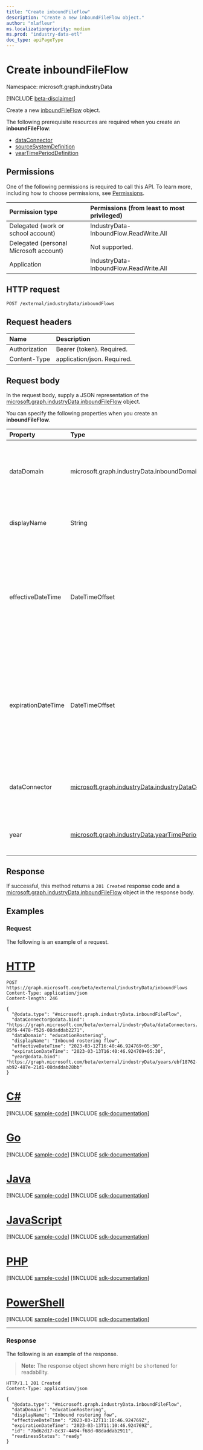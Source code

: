 ```yaml
---
title: "Create inboundFileFlow"
description: "Create a new inboundFileFlow object."
author: "mlafleur"
ms.localizationpriority: medium
ms.prod: "industry-data-etl"
doc_type: apiPageType
---
```


# Create inboundFileFlow

Namespace: microsoft.graph.industryData

[!INCLUDE [beta-disclaimer](../../includes/beta-disclaimer.md)]

Create a new [inboundFileFlow](../resources/industrydata-inboundfileflow.md) object.

The following prerequisite resources are required when you create an **inboundFileFlow**:

- [dataConnector](../resources/industrydata-industrydataconnector.md)
- [sourceSystemDefinition](../resources/industrydata-sourcesystemdefinition.md)
- [yearTimePeriodDefinition](../resources/industrydata-yeartimeperioddefinition.md)

## Permissions

One of the following permissions is required to call this API. To learn more, including how to choose permissions, see [Permissions](/graph/permissions-reference).

| Permission type                        | Permissions (from least to most privileged) |
| :------------------------------------- | :------------------------------------------ |
| Delegated (work or school account)     | IndustryData-InboundFlow.ReadWrite.All      |
| Delegated (personal Microsoft account) | Not supported.                              |
| Application                            | IndustryData-InboundFlow.ReadWrite.All      |

## HTTP request

<!-- {
  "blockType": "ignored"
}
-->

```http
POST /external/industryData/inboundFlows
```

## Request headers

| Name          | Description                 |
| :------------ | :-------------------------- |
| Authorization | Bearer {token}. Required.   |
| Content-Type  | application/json. Required. |

## Request body

In the request body, supply a JSON representation of the [microsoft.graph.industryData.inboundFileFlow](../resources/industrydata-inboundfileflow.md) object.

You can specify the following properties when you create an **inboundFileFlow**.

| Property           | Type                                                                              | Description                                                                                                                                                                                                                                          |
| :----------------- | :-------------------------------------------------------------------------------- | :--------------------------------------------------------------------------------------------------------------------------------------------------------------------------------------------------------------------------------------------------- |
| dataDomain         | microsoft.graph.industryData.inboundDomain                                                                     | The broad category of data that is being imported by this flow. The possible values are: `educationRostering`, `unknownFutureValue`. Required.                                                                                                       |
| displayName        | String                                                                            | The name of the process. Inherited from [industryDataActivity](../resources/industrydata-industrydataactivity.md). Required.                                                                                                                         |
| effectiveDateTime  | DateTimeOffset                                                                    | The start of the time window when the flow is allowed to run. The Timestamp type represents date and time information using ISO 8601 format and is always in UTC time. For example, midnight UTC on Jan 1, 2014 is `2014-01-01T00:00:00Z`. Required. |
| expirationDateTime | DateTimeOffset                                                                    | The end of the time window when the flow is allowed to run. The Timestamp type represents date and time information using ISO 8601 format and is always in UTC time. For example, midnight UTC on Jan 1, 2014 is `2014-01-01T00:00:00Z`. Optional.   |
| dataConnector      | [microsoft.graph.industryData.industryDataConnector](../resources/industrydata-industrydataconnector.md)       | The data connector in the context of which this flow pulls in data from a source system. Inherited from [inboundFlow](../resources/industrydata-inboundflow.md).                                                                                     |
| year               | [microsoft.graph.industryData.yearTimePeriodDefinition](../resources/industrydata-yeartimeperioddefinition.md) | The year that the data being brought in via this flow applies to. Inherited from [inboundFlow](../resources/industrydata-inboundflow.md).                                                                                                            |

## Response

If successful, this method returns a `201 Created` response code and a [microsoft.graph.industryData.inboundFileFlow](../resources/industrydata-inboundfileflow.md) object in the response body.

## Examples

### Request

The following is an example of a request.

# [HTTP](#tab/http)
<!-- {
  "blockType": "request",
  "name": "create_inboundfileflow_from_inboundflows"
}
-->

```http
POST https://graph.microsoft.com/beta/external/industryData/inboundFlows
Content-Type: application/json
Content-length: 246

{
  "@odata.type": "#microsoft.graph.industryData.inboundFileFlow",
  "dataConnector@odata.bind": "https://graph.microsoft.com/beta/external/industryData/dataConnectors/51dca0a0-85f6-4478-f526-08daddab2271",
  "dataDomain": "educationRostering",
  "displayName": "Inbound rostering flow",
  "effectiveDateTime": "2023-03-12T16:40:46.924769+05:30",
  "expirationDateTime": "2023-03-13T16:40:46.924769+05:30",
  "year@odata.bind": "https://graph.microsoft.com/beta/external/industryData/years/ebf18762-ab92-487e-21d1-08daddab28bb"
}
```

# [C#](#tab/csharp)
[!INCLUDE [sample-code](../includes/snippets/csharp/create-inboundfileflow-from-inboundflows-csharp-snippets.md)]
[!INCLUDE [sdk-documentation](../includes/snippets/snippets-sdk-documentation-link.md)]

# [Go](#tab/go)
[!INCLUDE [sample-code](../includes/snippets/go/create-inboundfileflow-from-inboundflows-go-snippets.md)]
[!INCLUDE [sdk-documentation](../includes/snippets/snippets-sdk-documentation-link.md)]

# [Java](#tab/java)
[!INCLUDE [sample-code](../includes/snippets/java/create-inboundfileflow-from-inboundflows-java-snippets.md)]
[!INCLUDE [sdk-documentation](../includes/snippets/snippets-sdk-documentation-link.md)]

# [JavaScript](#tab/javascript)
[!INCLUDE [sample-code](../includes/snippets/javascript/create-inboundfileflow-from-inboundflows-javascript-snippets.md)]
[!INCLUDE [sdk-documentation](../includes/snippets/snippets-sdk-documentation-link.md)]

# [PHP](#tab/php)
[!INCLUDE [sample-code](../includes/snippets/php/create-inboundfileflow-from-inboundflows-php-snippets.md)]
[!INCLUDE [sdk-documentation](../includes/snippets/snippets-sdk-documentation-link.md)]

# [PowerShell](#tab/powershell)
[!INCLUDE [sample-code](../includes/snippets/powershell/create-inboundfileflow-from-inboundflows-powershell-snippets.md)]
[!INCLUDE [sdk-documentation](../includes/snippets/snippets-sdk-documentation-link.md)]

---

### Response

The following is an example of the response.

> **Note:** The response object shown here might be shortened for readability.

<!-- {
  "blockType": "response",
  "truncated": true,
  "@odata.type": "microsoft.graph.industryData.inboundFileFlow"
}
-->

```http
HTTP/1.1 201 Created
Content-Type: application/json

{
  "@odata.type": "#microsoft.graph.industryData.inboundFileFlow",
  "dataDomain": "educationRostering",
  "displayName": "Inbound rostering fow",
  "effectiveDateTime": "2023-03-12T11:10:46.924769Z",
  "expirationDateTime": "2023-03-13T11:10:46.924769Z",
  "id": "7bd62d17-8c37-4494-f68d-08daddab2911",
  "readinessStatus": "ready"
}
```

